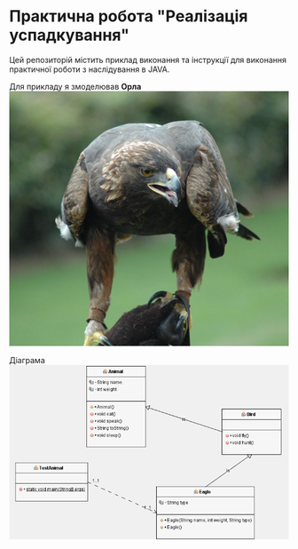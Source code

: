 # Практична робота "Реалізація успадкування"
Цей репозиторій містить приклад виконання та інструкції для виконання практичної роботи з наслідування в JAVA. 

Для прикладу я змоделював **Орла**
<img src="https://github.com/ppc-ntu-khpi/34-inheritance-MALEKYLA/blob/master/images/1.jpg"/>

Діаграма
<img src="https://github.com/ppc-ntu-khpi/34-inheritance-MALEKYLA/blob/master/images/2.png"/>
